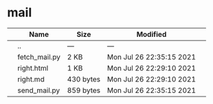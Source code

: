 mail
====

<table><thead><tr class="header"><th></th><th>Name</th><th>Size</th><th>Modified</th><th></th></tr></thead><tbody><tr class="odd"><td></td><td><span class="goup">..</span></td><td>—</td><td>—</td><td></td></tr><tr class="even"><td></td><td><span class="name">fetch_mail.py</span></td><td>2 KB</td><td>Mon Jul 26 22:35:15 2021</td><td></td></tr><tr class="odd"><td></td><td><span class="name">right.html</span></td><td>1 KB</td><td>Mon Jul 26 22:29:10 2021</td><td></td></tr><tr class="even"><td></td><td><span class="name">right.md</span></td><td>430 bytes</td><td>Mon Jul 26 22:29:10 2021</td><td></td></tr><tr class="odd"><td></td><td><span class="name">send_mail.py</span></td><td>859 bytes</td><td>Mon Jul 26 22:35:15 2021</td><td></td></tr></tbody></table>
